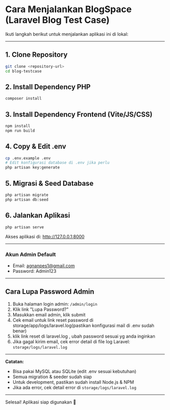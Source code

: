 # Cara Menjalankan BlogSpace (Laravel Blog Test Case)

Ikuti langkah berikut untuk menjalankan aplikasi ini di lokal:

---

## 1. Clone Repository
```bash
git clone <repository-url>
cd blog-testcase
```

## 2. Install Dependency PHP
```bash
composer install
```

## 3. Install Dependency Frontend (Vite/JS/CSS)
```bash
npm install
npm run build
```

## 4. Copy & Edit .env
```bash
cp .env.example .env
# Edit konfigurasi database di .env jika perlu
php artisan key:generate
```

## 5. Migrasi & Seed Database
```bash
php artisan migrate
php artisan db:seed
```

## 6. Jalankan Aplikasi
```bash
php artisan serve
```
Akses aplikasi di: http://127.0.0.1:8000

---

### Akun Admin Default
- Email: agnanpes1@gmail.com
- Password: Admin123

---

## Cara Lupa Password Admin
1. Buka halaman login admin: `/admin/login`
2. Klik link "Lupa Password?"
3. Masukkan email admin, klik submit
4. Cek email untuk link reset password di storage/app/logs/laravel.log(pastikan konfigurasi mail di .env sudah benar)
5. klik link reset di laravel.log , ubah password sesuai yg anda inginkan
6. Jika gagal kirim email, cek error detail di file log Laravel: `storage/logs/laravel.log`

---

**Catatan:**
- Bisa pakai MySQL atau SQLite (edit .env sesuai kebutuhan)
- Semua migration & seeder sudah siap
- Untuk development, pastikan sudah install Node.js & NPM
- Jika ada error, cek detail error di `storage/logs/laravel.log`

---

Selesai! Aplikasi siap digunakan 🚀
